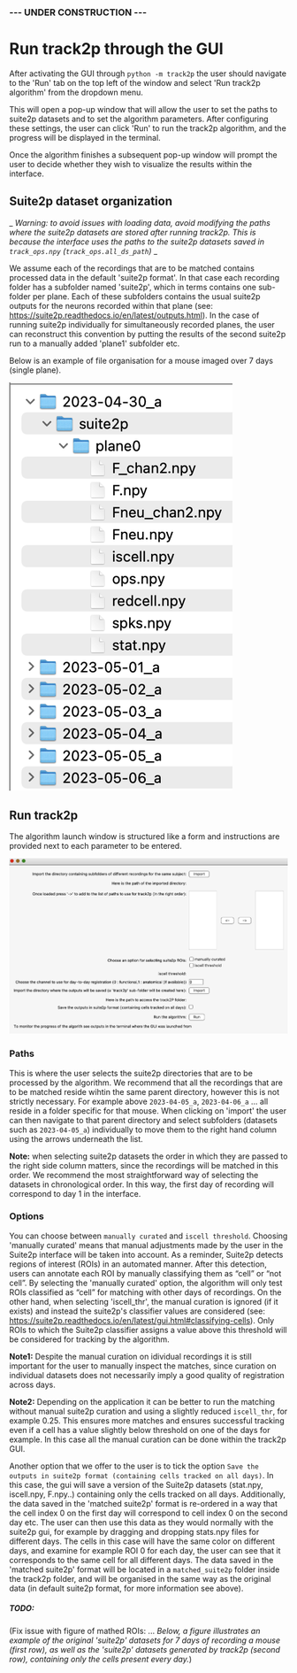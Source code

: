 ### --- UNDER CONSTRUCTION ---

# Run track2p through the GUI

After activating the GUI through `python -m track2p` the user should navigate to the 'Run' tab on the top left of the window and select 'Run track2p algorithm' from the dropdown menu.

This will open a pop-up window that will allow the user to set the paths to suite2p datasets and to set the algorithm parameters. After configuring these settings, the user can click 'Run' to run the track2p algorithm, and the progress will be displayed in the terminal.

Once the algorithm finishes a subsequent pop-up window will prompt the user to decide whether they wish to visualize the results within the interface.

## Suite2p dataset organization

_ _Warning: to avoid issues with loading data, avoid modifying the paths where the suite2p datasets are stored after running track2p. This is because the interface uses the paths to the suite2p datasets saved in `track_ops.npy` (`track_ops.all_ds_path`)_ _

We assume each of the recordings that are to be matched contains processed data in the default 'suite2p format'. In that case each recording folder has a subfolder named 'suite2p', which in terms contains one sub-folder per plane. Each of these subfolders contains the usual suite2p outputs for the neurons recorded within that plane (see: https://suite2p.readthedocs.io/en/latest/outputs.html). In the case of running suite2p individually for simultaneously recorded planes, the user can reconstruct this convention by putting the results of the second suite2p run to a manually added 'plane1' subfolder etc.

Below is an example of file organisation for a mouse imaged over 7 days (single plane). 

![ex_suite2p_dt.png](media/plots/ex_suite2p_dt.png)

## Run track2p

The algorithm launch window is structured like a form and instructions are provided next to each parameter to be entered.

![ex_t2p_window.png](media/plots/ex_t2p_window.png)

### Paths
This is where the user selects the suite2p directories that are to be processed by the algorithm. We recommend that all the recordings that are to be matched reside wihtin the same parent directory, however this is not strictly necessary. For example above `2023-04-05_a`, `2023-04-06_a` ... all reside in a folder specific for that mouse. When clicking on 'import' the user can then navigate to that parent directory and select subfolders (datasets such as `2023-04-05_a`) individually to move them to the right hand column using the arrows underneath the list.

 **Note:** when selecting suite2p datasets the order in which they are passed to the right side column matters, since the recordings will be matched in this order. We recommend the most straightforward way of selecting the datasets in chronological order. In this way, the first day of recording will correspond to day 1 in the interface. 

### Options

You can choose between `manually curated` and `iscell threshold`. Choosing 'manually curated' means that manual adjustments made by the user in the Suite2p interface will be taken into account. As a reminder, Suite2p detects regions of interest (ROIs) in an automated manner. After this detection, users can annotate each ROI by manually classifying them as “cell” or “not cell”. By selecting the 'manually curated' option, the algorithm will only test ROIs classified as “cell” for matching with other days of recordings. On the other hand, when selecting 'iscell_thr', the manual curation is ignored (if it exists) and instead the suite2p's classifier values are considered (see: https://suite2p.readthedocs.io/en/latest/gui.html#classifying-cells). Only ROIs to which the Suite2p classifier assigns a value above this threshold will be considered for tracking by the algorithm.

**Note1:** Despite the manual curation on idividual recordings it is still important for the user to manually inspect the matches, since curation on individual datasets does not necessarily imply a good quality of registration across days.

**Note2:** Depending on the application it can be better to run the matching without manual suite2p curation and using a slightly reduced `iscell_thr`, for example 0.25. This ensures more matches and ensures successful tracking even if a cell has a value slightly below threshold on one of the days for example. In this case all the manual curation can be done within the track2p GUI.

Another option that we offer to the user is to tick the option `Save the outputs in suite2p format (containing cells tracked on all days)`. In this case, the gui will save a version of the Suite2p datasets (stat.npy, iscell.npy, F.npy..) containing only the cells tracked on all days. Additionally, the data saved in the 'matched suite2p' format is re-ordered in a way that the cell index 0 on the first day will correspond to cell index 0 on the second day etc. The user can then use this data as they would normally with the suite2p gui, for example by dragging and dropping stats.npy files for different days. The cells in this case will have the same color on different days, and examine for example ROI 0 for each day, the user can see that it corresponds to the same cell for all different days. The data saved in the 'matched suite2p' format will be located in a  `matched_suite2p` folder inside the track2p folder, and will be organised in the same way as the original data (in default suite2p format, for more information see above).

##### TODO:
(Fix issue with figure of mathed ROIs: ... _Below, a figure illustrates an example of the original 'suite2p' datasets for 7 days of recording a mouse (first row), as well as the 'suite2p' datasets generated by track2p (second row), containing only the cells present every day._)


